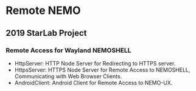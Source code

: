 # Remote NEMO

## 2019 StarLab Project 
### Remote Access for Wayland NEMOSHELL

- HttpServer: HTTP Node Server for Redirecting to HTTPS server.
- HttpsServer: HTTPS Node Server for Remote Access to NEMOSHELL, Communicating with Web Browser Clients.
- AndroidClient: Android Client for Remote Access to NEMO-UX.



